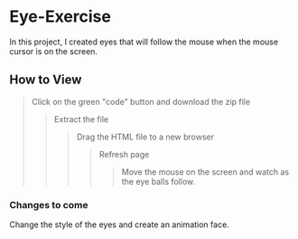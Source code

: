 # Eye-Exercise
In this project, I created eyes that will follow the mouse when the mouse cursor is on the screen.

## How to View
> Click on the green "code" button and download the zip file
>> Extract the file
>>> Drag the HTML file to a new browser
>>>> Refresh page
>>>>> Move the mouse on the screen and watch as the eye balls follow.

### Changes to come
Change the style of the eyes and create an animation face. 

